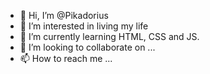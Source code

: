 - 👋 Hi, I’m @Pikadorius
- 👀 I’m interested in living my life
- 🌱 I’m currently learning HTML, CSS and JS. 
- 💞️ I’m looking to collaborate on ...
- 📫 How to reach me ...

<!---
Pikadorius/Pikadorius is a ✨ special ✨ repository because its `README.md` (this file) appears on your GitHub profile.
You can click the Preview link to take a look at your changes.
--->
